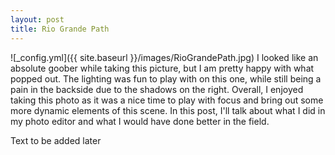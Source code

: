 ```yaml
---
layout: post
title: Rio Grande Path
---
```


![_config.yml]({{ site.baseurl }}/images/RioGrandePath.jpg)
I looked like an absolute goober while taking this picture, but I am pretty happy with what popped out. The lighting was fun to play with on this one, while still being a pain in the backside due to the shadows on the right. Overall, I enjoyed taking this photo as it was a nice time to play with focus and bring out some more dynamic elements of this scene. In this post, I'll talk about what I did in my photo editor and what I would have done better in the field. 

Text to be added later
